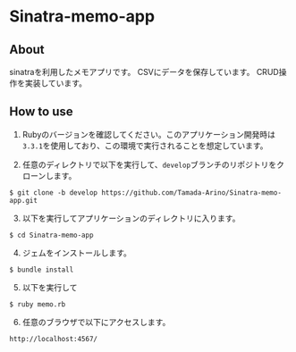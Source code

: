 # Sinatra-memo-app
## About
sinatraを利用したメモアプリです。
CSVにデータを保存しています。
CRUD操作を実装しています。

## How to use
1. Rubyのバージョンを確認してください。このアプリケーション開発時は`3.3.1`を使用しており、この環境で実行されることを想定しています。

2. 任意のディレクトリで以下を実行して、`develop`ブランチのリポジトリをクローンします。
```
$ git clone -b develop https://github.com/Tamada-Arino/Sinatra-memo-app.git
```

3. 以下を実行してアプリケーションのディレクトリに入ります。
```
$ cd Sinatra-memo-app
```

4. ジェムをインストールします。
```
$ bundle install
```

5. 以下を実行して
```
$ ruby memo.rb
```

6. 任意のブラウザで以下にアクセスします。
```
http://localhost:4567/
```
